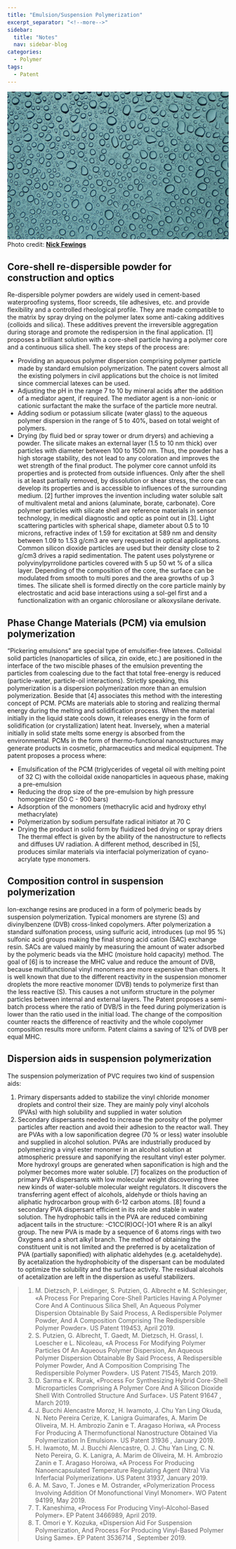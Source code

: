 ```yaml
---
title: "Emulsion/Suspension Polymerization"
excerpt_separator: "<!--more-->"
sidebar:
  title: "Notes"
  nav: sidebar-blog
categories:
  - Polymer
tags:
  - Patent
---
```

![Alt text](/assets/images/nick-fewings-nbwmNehHvis-unsplash.jpg)
Photo credit: [**Nick Fewings**](https://unsplash.com)

## **Core-shell re-dispersible powder for construction and optics**
Re-dispersible polymer powders are widely used in cement-based waterproofing systems, floor screeds, tile adhesives, etc. and provide flexibility and a controlled rheological profile. They are made compatible to the matrix by spray drying on the polymer latex some anti-caking additives (colloids and silica). These additives prevent the irreversible aggregation during storage and promote the redispersion in the final application. [1] proposes a brilliant solution with a core-shell particle having a polymer core and a continuous silica shell. The key steps of the process are:
- Providing an aqueous polymer dispersion comprising polymer particle made by standard emulsion polymerization. The patent covers almost all the existing polymers in civil applications but the choice is not limited since commercial latexes can be used.
- Adjusting the pH in the range 7 to 10 by mineral acids after the addition of a mediator agent, if required. The mediator agent is a non-ionic or cationic surfactant the make the surface of the particle more neutral.
- Adding sodium or potassium silicate (water glass) to the aqueous polymer dispersion in the range of 5 to 40%, based on total weight of polymers.
- Drying (by fluid bed or spray tower or drum dryers) and achieving a powder.
The silicate makes an external layer (1.5 to 10 nm thick) over particles with diameter between 100 to 1500 nm. Thus, the powder has a high storage stability, des not lead to any coloration and improves the wet strength of the final product. The polymer core cannot unfold its properties and is protected from outside influences. Only after the shell is at least partially removed, by dissolution or shear stress, the core can develop its properties and is accessible to influences of the surrounding medium. [2] further improves the invention including water soluble salt of multivalent metal and anions (aluminate, borate, carbonate).
Core polymer particles with silicate shell are reference materials in sensor technology, in medical diagnostic and optic as point out in [3]. Light scattering particles with spherical shape, diameter about 0.5 to 10 microns, refractive index of 1.59 for excitation at 589 nm and density between 1.09 to 1.53 g/cm3 are very requested in optical applications. Common silicon dioxide particles are used but their density close to 2 g/cm3 drives a rapid sedimentation. The patent uses polystyrene or polyvinylpyrrolidone particles covered with 5 up 50 wt % of a silica layer. Depending of the composition of the core, the surface can be modulated from smooth to multi pores and the area growths of up 3 times. The silicate shell is formed directly on the core particle mainly by electrostatic and acid base interactions using a sol-gel first and a functionalization with an organic chlorosilane or alkoxysilane derivate.

## **Phase Change Materials (PCM) via emulsion polymerization**
“Pickering emulsions” are special type of emulsifier-free latexes. Colloidal solid particles (nanoparticles of silica, zin oxide, etc.) are positioned in the interface of the two miscible phases of the emulsion preventing the particles from coalescing due to the fact that total free-energy is reduced (particle-water, particle-oil interactions). Strictly speaking, this polymerization is a dispersion polymerization more than an emulsion polymerization. Beside that [4] associates this method with the interesting concept of PCM. PCMs are materials able to storing and realizing thermal energy during the melting and solidification process. When the material initially in the liquid state cools down, it releases energy in the form of solidification (or crystallization) latent heat. Inversely, when a material initially in solid state melts some energy is absorbed from the environmental. PCMs in the form of thermo-functional nanostructures may generate products in cosmetic, pharmaceutics and medical equipment. The patent proposes a process where:
- Emulsification of the PCM (triglycerides of vegetal oil with melting point of 32 C) with the colloidal oxide nanoparticles in aqueous phase, making a pre-emulsion
- Reducing the drop size of the pre-emulsion by high pressure homogenizer (50 C - 900 bars)
- Adsorption of the monomers (methacrylic acid and hydroxy ethyl methacrylate)
- Polymerization by sodium persulfate radical initiator at 70 C
- Drying the product in solid form by fluidized bed drying or spray driers
The thermal effect is given by the ability of the nanostructure to reflects and diffuses UV radiation. A different method, described in [5], produces similar materials via interfacial polymerization of cyano-acrylate type monomers.

## **Composition control in suspension polymerization**
Ion-exchange resins are produced in a form of polymeric beads by suspension polymerization. Typical monomers are styrene (S) and divinylbenzene (DVB) cross-linked copolymers. After polymerization a standard sulfonation process, using sulfuric acid, introduces (up mol 95 %) sulfonic acid groups making the final strong acid cation (SAC) exchange resin. SACs are valued mainly by measuring the amount of water adsorbed by the polymeric beads via the MHC (moisture hold capacity) method. The goal of [6] is to increase the MHC value and reduce the amount of DVB, because multifunctional vinyl monomers are more expensive than others. It is well known that due to the different reactivity in the suspension monomer droplets the more reactive monomer (DVB) tends to polymerize first than the less reactive (S). This causes a not uniform structure in the polymer particles between internal and external layers. The Patent proposes a semi-batch process where the ratio of DVB/S in the feed during polymerization is lower than the ratio used in the initial load. The change of the composition counter reacts the difference of reactivity and the whole copolymer composition results more uniform. Patent claims a saving of 12% of DVB per equal MHC.

## **Dispersion aids in suspension polymerization**
The suspension polymerization of PVC requires two kind of suspension aids: 
1. Primary dispersants added to stabilize the vinyl chloride monomer droplets and control their size. They are mainly poly vinyl alcohols (PVAs) with high solubility and supplied in water solution
2. Secondary dispersants needed to increase the porosity of the polymer particles after reaction and avoid their adhesion to the reactor wall. They are PVAs with a low saponification degree (70 % or less) water insoluble and supplied in alcohol solution.
PVAs are industrially produced by polymerizing a vinyl ester monomer in an alcohol solution at atmospheric pressure and saponifying the resultant vinyl ester polymer. More hydroxyl groups are generated when saponification is high and the polymer becomes more water soluble.
[7] focalizes on the production of primary PVA dispersants with low molecular weight discovering three new kinds of water-soluble molecular weight regulators. It discovers the transferring agent effect of alcohols, aldehyde or thiols having an aliphatic hydrocarbon group with 6-12 carbon atoms.
[8] found a secondary PVA dispersant efficient in its role and stable in water solution. The hydrophobic tails in the PVA are reduced combining adjacent tails in the structure: -C1CC(R)OC(-)O1 where R is an alkyl group. The new PVA is made by a sequence of 6 atoms rings with two Oxygens and a short alkyl branch. The method of obtaining the constituent unit is not limited and the preferred is by acetalization of PVA (partially saponified) with aliphatic aldehydes (e.g. acetaldehyde). By acetalization the hydrophobicity of the dispersant can be modulated to optimize the solubility and the surface activity. The residual alcohols of acetalization are left in the dispersion as useful stabilizers.


>1. M. Dietzsch, P. Leidinger, S. Putzien, G. Albrecht e M. Schlesinger, «A Process For Preparing Core-Shell Particles Having A Polymer Core And A Continuous Silica Shell, An Aqueous Polymer Dispersion Obtainable By Said Process, A Redispersible Polymer Powder, And A Composition Comprising The Redispersible Polymer Powder». US Patent 119453, April 2019.
>2. S. Putzien, G. Albrecht, T. Gaedt, M. Dietzsch, H. Grassl, I. Loescher e L. Nicoleau, «A Process For Modifying Polymer Particles Of An Aqueous Polymer Dispersion, An Aqueous Polymer Dispersion Obtainable By Said Process, A Redispersible Polymer Powder, And A Composition Comprising The Redispersible Polymer Powder». US Patent 71545, March 2019.
>3. D. Sarma e K. Rurak, «Process For Synthesizing Hybrid Core-Shell Microparticles Comprising A Polymer Core And A Silicon Dioxide Shell With Controlled Structure And Surface». US Patent 91647 , March 2019.
>4. J. Bucchi Alencastre Moroz, H. Iwamoto, J. Chu Yan Ling Okuda, N. Neto Pereira Cerize, K. Lanigra Guimarafes, A. Marim De Oliveira, M. H. Ambrozio Zanin e T. Aragaso Horiwa, «A Process For Producing A Thermofunctional Nanostructure Obtained Via Polymerization In Emulsion». US Patent 31936 , January 2019.
>5. H. Iwamoto, M. J. Bucchi Alencastre, O. J. Chu Yan Ling, C. N. Neto Pereira, G. K. Lanigra, A. Marim de Oliveira, M. H. Ambrozio Zanin e T. Aragaso Horoiwa, «A Process For Producing Nanoencapsulated Temperature Regulating Agent (Ntra) Via Inferfacial Polymerization». US Patent 31937, January 2019.
>6. A. M. Savo, T. Jones e M. Ostrander, «Polymerization Process Involving Addition Of Monofunctional Vinyl Monomer». WO Patent 94199, May 2019.
>7. T. Kaneshima, «Process For Producing Vinyl-Alcohol-Based Polymer». EP Patent 3466989, April 2019.
>8. T. Omori e Y. Kozuka, «Dispersion Aid For Suspension Polymerization, And Process For Producing Vinyl-Based Polymer Using Same». EP Patent 3536714 , September 2019.

